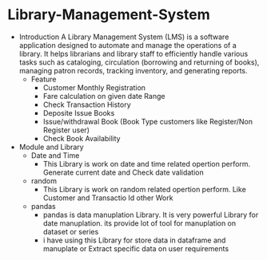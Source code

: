 # Library-Management-System
- Introduction
   A Library Management System (LMS) is a software application designed to automate and manage the operations of a library. It helps librarians and library staff to efficiently handle various tasks such as cataloging, circulation (borrowing and returning of books), managing patron records, tracking inventory, and generating reports.
  - Feature
    - Customer Monthly Registration
    - Fare calculation on given date Range
    - Check Transaction History
    - Deposite Issue Books
    - Issue/withdrawal Book (Book Type customers like Register/Non Register user)
    - Check Book Availability
- Module and Library
  - Date and Time
    - This Library is work on date and time related opertion perform. Generate current date and Check date validation
  - random
    - This Library is work on random related opertion perform. Like Customer and Transactio Id other Work
  - pandas
    - pandas is data manuplation Library. It is very powerful Library for date manuplation. its provide lot of tool for manuplation on dataset or series
    - i have using this Library for store data in dataframe and manuplate or Extract specific data on user requirements 
